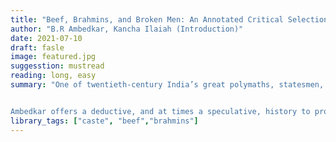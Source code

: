 ```yaml
---
title: "Beef, Brahmins, and Broken Men: An Annotated Critical Selection from The Untouchables"
author: "B.R Ambedkar, Kancha Ilaiah (Introduction)"
date: 2021-07-10
draft: fasle
image: featured.jpg
suggesstion: mustread
reading: long, easy
summary: "One of twentieth-century India’s great polymaths, statesmen, and militant philosophers of equality, B. R. Ambedkar spent his life battling Untouchability and instigating the end of the caste system. In his 1948 book The Untouchables , he sought to trace the origin of the Dalit caste. Beef, Brahmins, and Broken Men is an annotated selection from this work, just as relevant now, when the oppression of and discrimination against Dalits remains pervasive.


Ambedkar offers a deductive, and at times a speculative, history to propose a genealogy of Untouchability. He contends that modern-day Dalits are descendants of those Buddhists who were fenced out of caste society and rendered Untouchable by a resurgent Brahminism since the fourth century BCE. The Brahmins, whose Vedic cult originally involved the sacrifice of cows, adapted Buddhist ahimsa and vegetarianism to stigmatize outcaste Buddhists who were consumers of beef. The outcastes were soon relegated to the lowliest of occupations and prohibited from participation in civic life. To unearth this lost history, Ambedkar undertakes a forensic examination of a wide range of Brahminic literature. Heavily annotated with an emphasis on putting Ambedkar and recent scholarship into conversation, Beef, Brahmins, and Broken Men assumes urgency as India witnesses unprecedented violence against Dalits and Muslims in the name of cow protection."
library_tags: ["caste", "beef","brahmins"]
---
```

